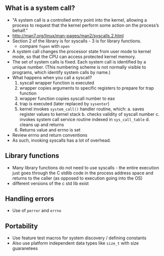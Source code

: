 ## What is a system call?
* "A system call is a controlled entry point into the kernel, allowing a process to request that the kernel perform some action on the process’s behalf."
* http://man7.org/linux/man-pages/man2/syscalls.2.html
* Section 2 of the library is for syscalls - 3 is for library functions.
  - compare `fopen` with `open`
*  A system call changes the processor state from user mode to kernel mode, so that the CPU can access protected kernel memory.
*  The set of system calls is fixed. Each system call is identified by a unique number. (This numbering scheme is not normally visible to programs, which identify system calls by name.)
* What happens when you call a syscall?
  1. syscall wrapper function is executed
  2. wrapper copies arguments to specific registers to prepare for trap function
  3. wrapper function copies syscall number to eax
  4. trap is executed (later replaced by `sysenter`)
  5. kernel invokes `system_call()` handler routine, which:
    a. saves register values to kernel stack
    b. checks validity of syscall number
    c. invokes system call service routine indexed in `sys_call_table`
    d. cleans up and returns
  6. Returns value and errno is set
* Review errno and return conventions
* As such, invoking syscalls has a lot of overhead.
## Library functions
* Many library functions do not need to use syscalls - the entire execution just goes through
the C stdlib code in the process address space and returns to the caller (as opposed to execution
going into the OS)
* different versions of the c std lib exist
## Handling errors
* Use of `perror` and `errno`
## Portability
- Use feature test macros for system discovery / defining constants
- Also use platform independent data types like `size_t` with size guaranetees
